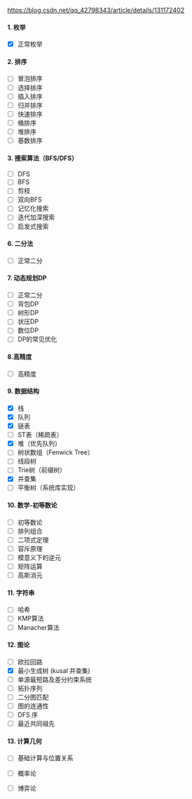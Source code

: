 https://blog.csdn.net/qq_42798343/article/details/131172402

#### 1. 枚举
- [x] 正常枚举

#### 2. 排序
- [ ] 冒泡排序
- [ ] 选择排序  
- [ ] 插入排序
- [ ] 归并排序
- [ ] 快速排序
- [ ] 桶排序
- [ ] 堆排序
- [ ] 基数排序

#### 3. 搜索算法（BFS/DFS）
- [ ] DFS
- [ ] BFS
- [ ] 剪枝
- [ ] 双向BFS
- [ ] 记忆化搜索
- [ ] 迭代加深搜索
- [ ] 启发式搜索

#### 6. 二分法
- [ ] 正常二分

#### 7. 动态规划DP
- [ ] 正常二分
- [ ] 背包DP
- [ ] 树形DP
- [ ] 状压DP
- [ ] 数位DP
- [ ] DP的常见优化

#### 8.高精度
- [ ] 高精度

#### 9. 数据结构
- [x] 栈
- [x] 队列
- [x] 链表
- [ ] ST表（稀疏表）
- [x] 堆（优先队列）
- [ ] 树状数组（Fenwick Tree）
- [ ] 线段树
- [ ] Trie树（前缀树）
- [x] 并查集
- [ ] 平衡树（系统库实现）

#### 10. 数学-初等数论
- [ ] 初等数论
- [ ] 排列组合
- [ ] 二项式定理
- [ ] 容斥原理
- [ ] 模意义下的逆元
- [ ] 矩阵运算
- [ ] 高斯消元

#### 11. 字符串
- [ ] 哈希
- [ ] KMP算法
- [ ] Manacher算法

#### 12. 图论
- [ ] 欧拉回路
- [x] 最小生成树 (kusal 并查集)
- [ ] 单源最短路及差分约束系统
- [ ] 拓扑序列
- [ ] 二分图匹配
- [ ] 图的连通性
- [ ] DFS 序
- [ ] 最近共同祖先

#### 13. 计算几何
- [ ] 基础计算与位置关系
- [ ] 概率论
- [ ] 博弈论

